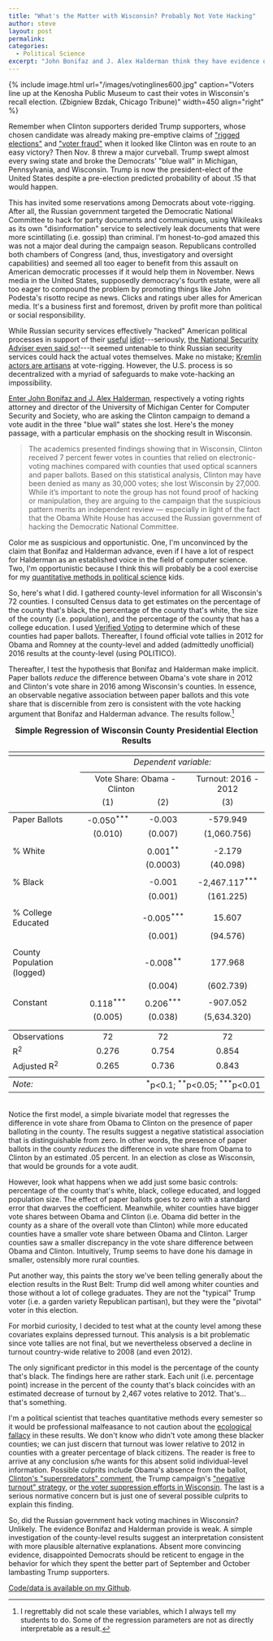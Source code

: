 ```yaml
---
title: "What's the Matter with Wisconsin? Probably Not Vote Hacking"
author: steve
layout: post
permalink:
categories:
  - Political Science
excerpt: "John Bonifaz and J. Alex Halderman think they have evidence of vote hacking in Wisconsin. I don't think they do."
---
```


{% include image.html url="/images/votinglines600.jpg" caption="Voters line up at the Kenosha Public Museum to cast their votes in Wisconsin's recall election. (Zbigniew Bzdak, Chicago Tribune)" width=450 align="right" %}

Remember when Clinton supporters derided Trump supporters, whose chosen candidate was already making pre-emptive claims of ["rigged elections"](http://www.politico.com/story/2016/10/donald-trump-rigged-election-guide-230302) and ["voter fraud"](http://www.factcheck.org/2016/10/trumps-bogus-voter-fraud-claims/) when it looked like Clinton was en route to an easy victory? Then Nov. 8 threw a major curveball. Trump swept almost every swing state and broke the Democrats' "blue wall" in Michigan, Pennsylvania, and Wisconsin. Trump is now the president-elect of the United States despite a pre-election predicted probability of about .15 that would happen.

This has invited some reservations among Democrats about vote-rigging. After all, the Russian government targeted the Democratic National Committee to hack for party documents and communiques, using Wikileaks as its own "disinformation" service to selectively leak documents that were more scintillating (i.e. gossip) than criminal. I'm honest-to-god amazed this was not a major deal during the campaign season. Republicans controlled both chambers of Congress (and, thus, investigatory and oversight capabilities) and seemed all too eager to benefit from this assault on American democratic processes if it would help them in November. News media in the United States, supposedly democracy's fourth estate, were all too eager to compound the problem by promoting things like John Podesta's risotto recipe as news. Clicks and ratings uber alles for American media. It's a business first and foremost, driven by profit more than political or social responsibility.

While Russian security services effectively "hacked" American political processes in support of their [useful](http://www.politico.com/story/2016/10/trump-russia-useful-idiot-madeleine-albright-230238) [idiot](https://newrepublic.com/article/137333/donald-trump-useful-idiot-dangerous-people)---seriously, [the National Security Adviser even said so!](http://www.motherjones.com/politics/2016/11/will-congress-investigate-russian-interference-2016-campaign)---it seemed untenable to think Russian security services could hack the actual votes themselves. Make no mistake; [Kremlin actors are artisans](http://www.politico.com/magazine/story/2016/10/seven-reasons-the-new-russian-hack-announcement-is-a-big-deal-214330) at vote-rigging. However, the U.S. process is so decentralized with a myriad of safeguards to make vote-hacking an impossibility.

[Enter John Bonifaz and J. Alex Halderman](http://nymag.com/daily/intelligencer/2016/11/activists-urge-hillary-clinton-to-challenge-election-results.html), respectively a voting rights attorney and director of the University of Michigan Center for Computer Security and Society, who are asking the Clinton campaign to demand a vote audit in the three "blue wall" states she lost. Here's the money passage, with a particular emphasis on the shocking result in Wisconsin.

> The academics presented findings showing that in Wisconsin, Clinton received 7 percent fewer votes in counties that relied on electronic-voting machines compared with counties that used optical scanners and paper ballots. Based on this statistical analysis, Clinton may have been denied as many as 30,000 votes; she lost Wisconsin by 27,000. While it’s important to note the group has not found proof of hacking or manipulation, they are arguing to the campaign that the suspicious pattern merits an independent review — especially in light of the fact that the Obama White House has accused the Russian government of hacking the Democratic National Committee.

Color me as suspicious and opportunistic. One, I'm unconvinced by the claim that Bonifaz and Halderman advance, even if I have a lot of respect for Halderman as an established voice in the field of computer science. Two, I'm opportunistic because I think this will probably be a cool exercise for my [quantitative methods in political science](http://svmiller.com/teaching/posc-3410-quantitative-methods-in-political-science/) kids.

So, here's what I did. I gathered county-level information for all Wisconsin's 72 counties. I consulted Census data to get estimates on the percentage of the county that's black, the percentage of the county that's white, the size of the county (i.e. population), and the percentage of the county that has a college education. I used [Verified Voting](https://www.verifiedvoting.org/verifier/#year/2016/state/55) to determine which of these counties had paper ballots. Thereafter, I found official vote tallies in 2012 for Obama and Romney at the county-level and added (admittedly unofficial) 2016 results at the county-level (using POLITICO). 

Thereafter, I test the hypothesis that Bonifaz and Halderman make implicit. Paper ballots *reduce* the difference between Obama's vote share in 2012 and Clinton's vote share in 2016 among Wisconsin's counties. In essence, an observable negative association between paper ballots and this vote share that is discernible from zero is consistent with the vote hacking argument that Bonifaz and Halderman advance. The results follow.[^scale]

[^scale]: I regrettably did not scale these variables, which I always tell my students to do. Some of the regression parameters are not as directly interpretable as a result.

<table align="center" style="padding-bottom: 20px; margin: 0px auto;text-align:center" ><caption><strong>Simple Regression of Wisconsin County Presidential Election Results</strong></caption>
<tr><td colspan="4" style="border-bottom: 1px solid black"></td></tr><tr><td style="text-align:left"></td><td colspan="3"><em>Dependent variable:</em></td></tr>
<tr><td></td><td colspan="3" style="border-bottom: 1px solid black"></td></tr>
<tr><td style="text-align:left"></td><td colspan="2">Vote Share: Obama - Clinton&nbsp;&nbsp;&nbsp;&nbsp;&nbsp;&nbsp;&nbsp;&nbsp;&nbsp;&nbsp;&nbsp;&nbsp;&nbsp;</td><td>Turnout: 2016 - 2012</td></tr>
<tr><td style="text-align:left"></td><td>(1)</td><td>(2)</td><td>(3)</td></tr>
<tr><td colspan="4" style="border-bottom: 1px solid black"></td></tr><tr><td style="text-align:left">Paper Ballots</td><td>-0.050<sup>***</sup></td><td>-0.003</td><td>-579.949</td></tr>
<tr><td style="text-align:left"></td><td>(0.010)</td><td>(0.007)</td><td>(1,060.756)</td></tr>
<tr><td style="text-align:left"></td><td></td><td></td><td></td></tr>
<tr><td style="text-align:left">% White</td><td></td><td>0.001<sup>**</sup></td><td>-2.179</td></tr>
<tr><td style="text-align:left"></td><td></td><td>(0.0003)</td><td>(40.098)</td></tr>
<tr><td style="text-align:left"></td><td></td><td></td><td></td></tr>
<tr><td style="text-align:left">% Black</td><td></td><td>-0.001</td><td>-2,467.117<sup>***</sup></td></tr>
<tr><td style="text-align:left"></td><td></td><td>(0.001)</td><td>(161.225)</td></tr>
<tr><td style="text-align:left"></td><td></td><td></td><td></td></tr>
<tr><td style="text-align:left">% College Educated</td><td></td><td>-0.005<sup>***</sup></td><td>15.607</td></tr>
<tr><td style="text-align:left"></td><td></td><td>(0.001)</td><td>(94.576)</td></tr>
<tr><td style="text-align:left"></td><td></td><td></td><td></td></tr>
<tr><td style="text-align:left">County Population (logged)</td><td></td><td>-0.008<sup>**</sup></td><td>177.968</td></tr>
<tr><td style="text-align:left"></td><td></td><td>(0.004)</td><td>(602.739)</td></tr>
<tr><td style="text-align:left"></td><td></td><td></td><td></td></tr>
<tr><td style="text-align:left">Constant</td><td>0.118<sup>***</sup></td><td>0.206<sup>***</sup></td><td>-907.052</td></tr>
<tr><td style="text-align:left"></td><td>(0.005)</td><td>(0.038)</td><td>(5,634.320)</td></tr>
<tr><td style="text-align:left"></td><td></td><td></td><td></td></tr>
<tr><td colspan="4" style="border-bottom: 1px solid black"></td></tr><tr><td style="text-align:left">Observations</td><td>72</td><td>72</td><td>72</td></tr>
<tr><td style="text-align:left">R<sup>2</sup></td><td>0.276</td><td>0.754</td><td>0.854</td></tr>
<tr><td style="text-align:left">Adjusted R<sup>2</sup></td><td>0.265</td><td>0.736</td><td>0.843</td></tr>
<tr><td colspan="4" style="border-bottom: 1px solid black"></td></tr><tr><td style="text-align:left"><em>Note:</em></td><td colspan="3" style="text-align:right"><sup>*</sup>p<0.1; <sup>**</sup>p<0.05; <sup>***</sup>p<0.01</td></tr>
</table>

Notice the first model, a simple bivariate model that regresses the difference in vote share from Obama to Clinton on the presence of paper balloting in the county. The results suggest a negative statistical association that is distinguishable from zero. In other words, the presence of paper ballots in the county *reduces* the difference in vote share from Obama to Clinton by an estimated .05 percent. In an election as close as Wisconsin, that would be grounds for a vote audit.

However, look what happens when we add just some basic controls: percentage of the county that's white, black, college educated, and logged population size. The effect of paper ballots goes to zero with a standard error that dwarves the coefficient. Meanwhile, whiter counties have bigger vote shares between Obama and Clinton (i.e. Obama did better in the county as a share of the overall vote than Clinton) while more educated counties have a smaller vote share between Obama and Clinton. Larger counties saw a smaller discrepancy in the vote share difference between Obama and Clinton. Intuitively, Trump seems to have done his damage in smaller, ostensibly more rural counties.

Put another way, this paints the story we've been telling generally about the election results in the Rust Belt: Trump did well among whiter counties and those without a lot of college graduates. They are not the "typical" Trump voter (i.e. a garden variety Republican partisan), but they were the "pivotal" voter in this election.

For morbid curiosity, I decided to test what at the county level among these covariates explains depressed turnout. This analysis is a bit problematic since vote tallies are not final, but we nevertheless observed a decline in turnout country-wide relative to 2008 (and even 2012). 

The only significant predictor in this model is the percentage of the county that's black. The findings here are rather stark. Each unit (i.e. percentage point) increase in the percent of the county that's black coincides with an estimated decrease of turnout by 2,467 votes relative to 2012. That's... that's something.

I'm a political scientist that teaches quantitative methods every semester so it would be professional malfeasance to not caution about the [ecological fallacy](https://en.wikipedia.org/wiki/Ecological_fallacy) in these results. We don't know *who* didn't vote among these blacker counties; we can just discern that turnout was lower relative to 2012 in counties with a greater percentage of black citizens. The reader is free to arrive at any conclusion s/he wants for this absent solid individual-level information. Possible culprits include Obama's absence from the ballot, [Clinton's "superpredators" comment](http://www.politifact.com/truth-o-meter/statements/2016/aug/28/reince-priebus/did-hillary-clinton-call-african-american-youth-su/), the Trump campaign's ["negative turnout" strategy](http://www.wsj.com/articles/donald-trumps-new-attack-strategy-keep-clinton-voters-home-1476221895), or [the voter suppression efforts in Wisconsin](http://isthmus.com/opinion/opinion/voter-suppression-in-wisconsin-in-2016-election/). The last is a serious normative concern but is just one of several possible culprits to explain this finding.

So, did the Russian government hack voting machines in Wisconsin? Unlikely. The evidence Bonifaz and Halderman provide is weak. A simple investigation of the county-level results suggest an interpretation consistent with more plausible alternative explanations. Absent more convincing evidence, disappointed Democrats should be reticent to engage in the behavior for which they spent the better part of September and October lambasting Trump supporters.

[Code/data is available on my Github](https://github.com/svmiller/2016-trump-shift).